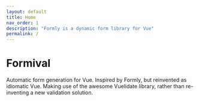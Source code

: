 ```yaml
---
layout: default
title: Home
nav_order: 1
description: "Formly is a dynamic form library for Vue"
permalink: /
---
```


# Formival

Automatic form generation for Vue.
Inspired by Formly, but reinvented as idiomatic Vue.
Making use of the awesome Vuelidate library, 
rather than re-inventing a new validation solution.
